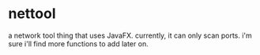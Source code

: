 # nettool

a network tool thing that uses JavaFX.
currently, it can only scan ports. i'm sure i'll find more functions to add later on.
